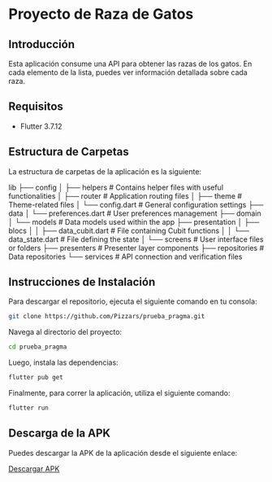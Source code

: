 # Proyecto de Raza de Gatos

## Introducción

Esta aplicación consume una API para obtener las razas de los gatos. En cada elemento de la lista, puedes ver información detallada sobre cada raza.

## Requisitos

- Flutter 3.7.12

## Estructura de Carpetas

La estructura de carpetas de la aplicación es la siguiente:

lib
├── config
│   ├── helpers              # Contains helper files with useful functionalities
│   ├── router               # Application routing files
│   ├── theme                # Theme-related files
│   └── config.dart          # General configuration settings
├── data
│   └── preferences.dart      # User preferences management
├── domain
│   └── models               # Data models used within the app
├── presentation
│   ├── blocs
│   │   ├── data_cubit.dart   # File containing Cubit functions
│   │   └── data_state.dart    # File defining the state
│   └── screens               # User interface files or folders
├── presenters                # Presenter layer components
├── repositories              # Data repositories
└── services                  # API connection and verification files


## Instrucciones de Instalación

Para descargar el repositorio, ejecuta el siguiente comando en tu consola:

```bash
git clone https://github.com/Pizzars/prueba_pragma.git
```
Navega al directorio del proyecto:
```bash
cd prueba_pragma
```
Luego, instala las dependencias:
```bash
flutter pub get
```
Finalmente, para correr la aplicación, utiliza el siguiente comando:
```bash
flutter run
```
## Descarga de la APK

Puedes descargar la APK de la aplicación desde el siguiente enlace:

[Descargar APK](https://drive.google.com/file/d/1eZ-EbhpkgTCgVg1FTgD5DLF3aYErczKX/view?usp=sharing)

